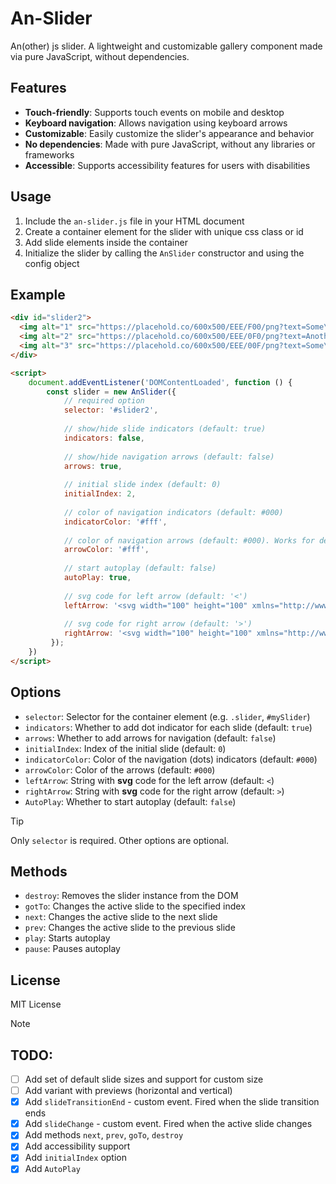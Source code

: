 **An-Slider**
================

An(other) js slider. A lightweight and customizable gallery component made via pure JavaScript, without dependencies.

**Features**
------------

* **Touch-friendly**: Supports touch events on mobile and desktop
* **Keyboard navigation**: Allows navigation using keyboard arrows
* **Customizable**: Easily customize the slider's appearance and behavior
* **No dependencies**: Made with pure JavaScript, without any libraries or frameworks
* **Accessible**: Supports accessibility features for users with disabilities

**Usage**
-----

1. Include the `an-slider.js` file in your HTML document
2. Create a container element for the slider with unique css class or id
3. Add slide elements inside the container
4. Initialize the slider by calling the `AnSlider` constructor and using the config object

**Example**
------------

```html
<div id="slider2">
  <img alt="1" src="https://placehold.co/600x500/EEE/F00/png?text=Some\nPicture1">
  <img alt="2" src="https://placehold.co/600x500/EEE/0F0/png?text=Another\nPicture2">
  <img alt="3" src="https://placehold.co/600x500/EEE/00F/png?text=Some\nPicture3">
</div>

<script>
    document.addEventListener('DOMContentLoaded', function () {
        const slider = new AnSlider({
            // required option
            selector: '#slider2',
            
            // show/hide slide indicators (default: true)
            indicators: false,
            
            // show/hide navigation arrows (default: false)
            arrows: true,
            
            // initial slide index (default: 0)
            initialIndex: 2,
            
            // color of navigation indicators (default: #000)
            indicatorColor: '#fff',
            
            // color of navigation arrows (default: #000). Works for default arrows only
            arrowColor: '#fff',
            
            // start autoplay (default: false)
            autoPlay: true,
            
            // svg code for left arrow (default: '<')
            leftArrow: '<svg width="100" height="100" xmlns="http://www.w3.org/2000/svg"><path d="M50,50 L0,0 L0,100 Z" fill="#000"/></svg>',
            
            // svg code for right arrow (default: '>')
            rightArrow: '<svg width="100" height="100" xmlns="http://www.w3.org/2000/svg"><path d="M0,50 L50,0 L50,100 Z" fill="#000"/></svg>'
         });
    })
</script>
```

**Options**
------------

* `selector`: Selector for the container element (e.g. `.slider`, `#mySlider`)
* `indicators`: Whether to add dot indicator for each slide (default: `true`)
* `arrows`: Whether to add arrows for navigation (default: `false`)
* `initialIndex`: Index of the initial slide (default: `0`)
* `indicatorColor`: Color of the navigation (dots) indicators (default: `#000`)
* `arrowColor`: Color of the arrows (default: `#000`)
* `leftArrow`: String with **svg** code for the left arrow (default: `<`)
* `rightArrow`: String with **svg** code for the right arrow (default: `>`)
* `AutoPlay`: Whether to start autoplay (default: `false`)

> [!TIP]
> 
> Only `selector` is required. Other options are optional.

**Methods**
------------

* `destroy`: Removes the slider instance from the DOM
* `gotTo`: Changes the active slide to the specified index
* `next`: Changes the active slide to the next slide
* `prev`: Changes the active slide to the previous slide
* `play`: Starts autoplay
* `pause`: Pauses autoplay

**License**
------------

MIT License


> [!NOTE]
> ## TODO:
> - [ ] Add set of default slide sizes and support for custom size
> - [ ] Add variant with previews (horizontal and vertical)
> - [x] Add `slideTransitionEnd` - custom event. Fired when the slide transition ends
> - [x] Add `slideChange` - custom event. Fired when the active slide changes
> - [x] Add methods `next`, `prev`, `goTo`, `destroy`
> - [x] Add accessibility support
> - [x] Add `initialIndex` option
> - [x] Add `AutoPlay`
